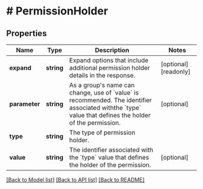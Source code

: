 # # PermissionHolder

## Properties

Name | Type | Description | Notes
------------ | ------------- | ------------- | -------------
**expand** | **string** | Expand options that include additional permission holder details in the response. | [optional] [readonly]
**parameter** | **string** | As a group&#39;s name can change, use of &#x60;value&#x60; is recommended. The identifier associated withthe &#x60;type&#x60; value that defines the holder of the permission. | [optional]
**type** | **string** | The type of permission holder. |
**value** | **string** | The identifier associated with the &#x60;type&#x60; value that defines the holder of the permission. | [optional]

[[Back to Model list]](../../README.md#models) [[Back to API list]](../../README.md#endpoints) [[Back to README]](../../README.md)
